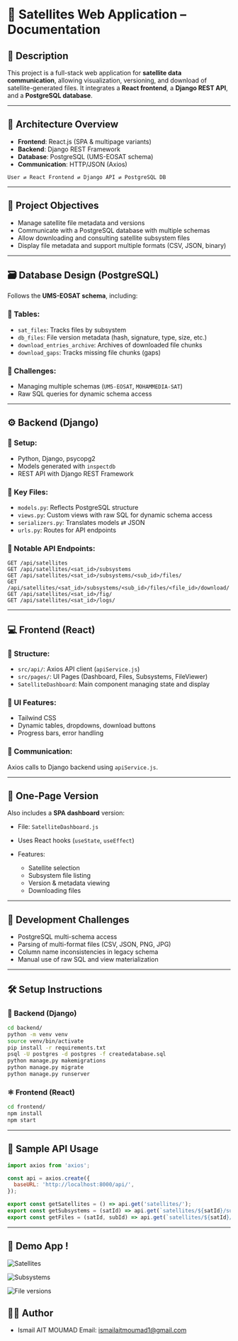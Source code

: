 # 📡 Satellites Web Application – Documentation

## 📝 Description
This project is a full-stack web application for **satellite data communication**, allowing visualization, versioning, and download of satellite-generated files. It integrates a **React frontend**, a **Django REST API**, and a **PostgreSQL database**.

---

## 🧩 Architecture Overview

* **Frontend**: React.js (SPA & multipage variants)
* **Backend**: Django REST Framework
* **Database**: PostgreSQL (UMS-EOSAT schema)
* **Communication**: HTTP/JSON (Axios)

```text
User ⇄ React Frontend ⇄ Django API ⇄ PostgreSQL DB
```

---

## 🎯 Project Objectives

* Manage satellite file metadata and versions
* Communicate with a PostgreSQL database with multiple schemas
* Allow downloading and consulting satellite subsystem files
* Display file metadata and support multiple formats (CSV, JSON, binary)

---

## 🗃️ Database Design (PostgreSQL)

Follows the **UMS-EOSAT schema**, including:

### 🧱 Tables:

* `sat_files`: Tracks files by subsystem
* `db_files`: File version metadata (hash, signature, type, size, etc.)
* `download_entries_archive`: Archives of downloaded file chunks
* `download_gaps`: Tracks missing file chunks (gaps)

### 🔄 Challenges:

* Managing multiple schemas (`UM5-EOSAT`, `MOHAMMEDIA-SAT`)
* Raw SQL queries for dynamic schema access

---

## ⚙️ Backend (Django)

### 🔨 Setup:

* Python, Django, psycopg2
* Models generated with `inspectdb`
* REST API with Django REST Framework

### 🔧 Key Files:

* `models.py`: Reflects PostgreSQL structure
* `views.py`: Custom views with raw SQL for dynamic schema access
* `serializers.py`: Translates models ⇄ JSON
* `urls.py`: Routes for API endpoints

### 📡 Notable API Endpoints:

```
GET /api/satellites
GET /api/satellites/<sat_id>/subsystems
GET /api/satellites/<sat_id>/subsystems/<sub_id>/files/
GET /api/satellites/<sat_id>/subsystems/<sub_id>/files/<file_id>/download/
GET /api/satellites/<sat_id>/fig/
GET /api/satellites/<sat_id>/logs/
```

---

## 💻 Frontend (React)

### 🧱 Structure:

* `src/api/`: Axios API client (`apiService.js`)
* `src/pages/`: UI Pages (Dashboard, Files, Subsystems, FileViewer)
* `SatelliteDashboard`: Main component managing state and display

### 🎨 UI Features:

* Tailwind CSS
* Dynamic tables, dropdowns, download buttons
* Progress bars, error handling

### 🔗 Communication:

Axios calls to Django backend using `apiService.js`.

---

## 🧠 One-Page Version

Also includes a **SPA dashboard** version:

* File: `SatelliteDashboard.js`
* Uses React hooks (`useState`, `useEffect`)
* Features:

  * Satellite selection
  * Subsystem file listing
  * Version & metadata viewing
  * Downloading files

---

## 🚧 Development Challenges

* PostgreSQL multi-schema access
* Parsing of multi-format files (CSV, JSON, PNG, JPG)
* Column name inconsistencies in legacy schema
* Manual use of raw SQL and view materialization

---

## 🛠️ Setup Instructions

### 🔁 Backend (Django)

```bash
cd backend/
python -m venv venv
source venv/bin/activate
pip install -r requirements.txt
psql -U postgres -d postgres -f createdatabase.sql
python manage.py makemigrations
python manage.py migrate
python manage.py runserver
```

### ⚛️ Frontend (React)

```bash
cd frontend/
npm install
npm start
```

---

## 🧪 Sample API Usage

```js
import axios from 'axios';

const api = axios.create({
  baseURL: 'http://localhost:8000/api/',
});

export const getSatellites = () => api.get('satellites/');
export const getSubsystems = (satId) => api.get(`satellites/${satId}/subsystems/`);
export const getFiles = (satId, subId) => api.get(`satellites/${satId}/subsystems/${subId}/files/`);
```

---

## 🧪 Demo App !

![Satellites](https://github.com/assets/sats.jpg)

![Subsystems](https://github.com/assets/subs.jpg)

![File versions](https://github.com/assets/fileVersions.jpg)

## 👨‍💻 Author

* Ismail AIT MOUMAD
Email: ismailaitmoumad1@gmail.com